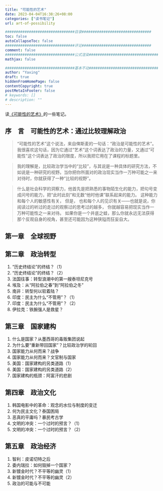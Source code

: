 ```yaml
---
title: "可能性的艺术"
date: 2023-04-04T16:38:26+08:00
categories: ["读书笔记"]
url: art-of-possibility

################################目录################################
toc: false
autoCollapseToc: false
################################评论################################
comment: false
################################公式渲染################################
mathjax: false

################################基本不动################################
author: "Yaxing"
draft: true
hiddenFromHomePage: false
contentCopyright: true
postMetaInFooter: false
# keywords: []
# description: ""
---
```


读[《可能性的艺术》](https://book.douban.com/subject/35819419/)的一些笔记。<!--more-->

## 序　言　可能性的艺术：通过比较理解政治

> “可能性的艺术”这个说法，来自俾斯麦的一句话：“政治是可能性的艺术”。我很喜欢这句话，因为它通过“艺术”这个词表达了政治的力量，又通过“可能性”这个词表达了政治的限度，所以我把它用在了课程的标题里。

> 我的理解是，比较政治学当中的“比较”，与其说是一种具体的研究方法，不如说是一种研究的视野。当你把你所面对的政治现实当作一万种可能之一来对待时，你就获得了一种“比较的视野”。

> 什么是社会科学的洞察力，他首先是把熟悉的事物陌生化的能力，把句号变成问号的能力，把“此时此刻”和无数“他时他课”联系起来的能力。 这种能力和每个人的敏感性有关， 但是， 也和每个人的见识有关——也就是说，你阅读过的听过的走过的观察过的思考过的越多， 你就越容易把现实当作一万种可能性之一来对待。 如果你是一个井底之蛙，那么你就永远无法获得那个反观自身的视角，甚至还可能因为这种狭隘而狂妄自大。

## 第一章　全球视野

> 

## 第二章　政治转型

1. “历史终结论”的终结？（1）
2. “历史终结论”的终结？（2）
3. 法国往事：转型浪潮中的第一艘泰坦尼克号
4. 埃及：从“阿拉伯之春”到“阿拉伯之冬”
5. 南非：转型何以软着陆？
6. 印度：民主为什么“不管用”？（1）
7. 印度：民主为什么“不管用”？（2）
8. 伊拉克：铁腕强人是救星？

## 第三章　国家建构

1. 什么是国家？从墨西哥的毒贩集团说起
2. 为什么要“重新带回国家”？比较政治学的轮回
3. 国家能力从何而来？战争
4. 国家能力从何而来？文官制与国家
5. 美国：国家建构的另类道路（1）
6. 美国：国家建构的另类道路（2）
7. 国家建构的瓶颈：阿富汗的悲剧

## 第四章　政治文化

1. 韩国电影中的革命：观念的水位与制度的变迁
2. 何为民主文化？泰国困局
3. 恶真的平庸吗？暴民考古学
4. 文明的冲突：一个过时的预言？（1）
5. 文明的冲突：一个过时的预言？（2）

## 第五章　政治经济

1. 智利：皮诺切特之后
2. 委内瑞拉：如何毁掉一个国家？
3. 新镀金时代？不平等的幽灵（1）
4. 新镀金时代？不平等的幽灵（2）
5. 政治的可能与不可能
